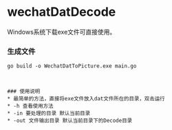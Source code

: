 # wechatDatDecode
Windows系统下载exe文件可直接使用。

### 生成文件
```shell
go build -o WechatDatToPicture.exe main.go



### 使用说明
* 最简单的方法，直接将exe文件放入dat文件所在的目录，双击运行
* -h 查看使用方法
* -in 要处理的目录 默认当前目录
* -out 文件输出目录 默认当前目录下的Decode目录


